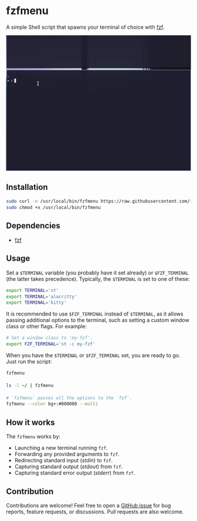 # fzfmenu

A simple Shell script that spawns your terminal of choice with [fzf][].

[fzf]: https://github.com/junegunn/fzf

<img src="https://raw.githubusercontent.com/illia-shkroba/files/master/readme-fzfmenu.gif" alt="screenshot" width="800"/>

## Installation

```sh
sudo curl -o /usr/local/bin/fzfmenu https://raw.githubusercontent.com/illia-shkroba/fzfmenu/refs/heads/master/fzfmenu
sudo chmod +x /usr/local/bin/fzfmenu
```

## Dependencies

* [fzf]

## Usage

Set a `$TERMINAL` variable (you probably have it set already) or `$FZF_TERMINAL` (the latter takes
precedence). Typically, the `$TERMINAL` is set to one of these:

```sh
export TERMINAL='st'
export TERMINAL='alacritty'
export TERMINAL='kitty'
```

It is recommended to use `$FZF_TERMINAL` instead of `$TERMINAL`, as it allows passing additional
options to the terminal, such as setting a custom window class or other flags. For example:

```sh
# Set a window class to 'my-fzf'.
export FZF_TERMINAL='st -c my-fzf'
```

When you have the `$TERMINAL` or `$FZF_TERMINAL` set, you are ready to go. Just run the script:

```sh
fzfmenu

ls -l ~/ | fzfmenu

# `fzfmenu` passes all the options to the `fzf`.
fzfmenu --color bg+:#000000 --multi
```

## How it works

The `fzfmenu` works by:

* Launching a new terminal running `fzf`.
* Forwarding any provided arguments to `fzf`.
* Redirecting standard input (*stdin*) to `fzf`.
* Capturing standard output (*stdout*) from `fzf`.
* Capturing standard error output (*stderr*) from `fzf`.

## Contribution

Contributions are welcome! Feel free to open a [GitHub
issue](https://github.com/illia-shkroba/fzfmenu/issues) for bug reports, feature requests, or
discussions. Pull requests are also welcome.
